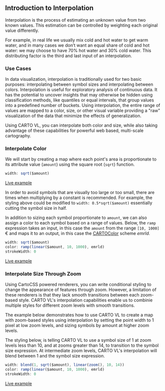## Introduction to Interpolation

Interpolation is the process of estimating an unknown value from two known values. This estimation can be controlled by weighting each original value differently.

For example, in real life we usually mix cold and hot water to get warm water, and in many cases we don’t want an equal share of cold and hot water: we may choose to have 70% hot water and 30% cold water. This distributing factor is the third and last input of an interpolation.

### Use Cases

In data visualization, interpolation is traditionally used for two basic purposes: interpolating between symbol sizes and interpolating between colors. Interpolation is useful for exploratory analysis of continuous data. It has the potential to uncover insights that may otherwise be hidden using classification methods, like quantiles or equal intervals, that group values into a predefined number of buckets. Using interpolation, the entire range of values are mapped to a color, size, or other visual variable providing a "raw" visualization of the data that minimize the effects of generalization.

Using CARTO VL, you can interpolate both color and size, while also taking advantage of these capabilities for powerful web based, multi-scale cartography.

### Interpolate Color

We will start by creating a map where each point's area is proportionate to its attribute value (`amount`) using the square root (`sqrt`) function.

```js
width: sqrt($amount)
```
[Live example](http://carto.com/developers/carto-vl/examples/maps/guides/interpolation/step-0.html)

In order to avoid symbols that are visually too large or too small, there are times when multiplying by a constant is recommended. For example, the styling above could be modified to `width: 0.5*sqrt($amount)` essentially cutting the symbol size in half.

In addition to sizing each symbol proportionate to `amount`, we can also assign a color to each symbol based on a range of values. Below, the `ramp` expression takes an input, in this case the `amount` from the range `[10, 1000]` € and maps it to an output, in this case the [CARTOColor](https://carto.com/carto-colors/) scheme *emrld*.

```js
width: sqrt($amount)
color: ramp(linear($amount, 10, 1000), emrld)
strokeWidth: 0
```

[Live example](http://carto.com/developers/carto-vl/examples/maps/guides/interpolation/step-1.html)

### Interpolate Size Through Zoom

Using CartoCSS powered renderers, you can write conditional styling to change the appearance of features through zoom. However, a limitation of these renderers is that they lack smooth transitions between each zoom-based style. CARTO VL's interpolation capabilities enable us to combinie multiple styles for different zoom levels with smooth transitions.

The example below demonstrates how to use CARTO VL to create a map with zoom-based styles using interpolation by setting the point width to 1 pixel at low zoom levels, and sizing symbols by amount at higher zoom levels.

The styling below, is telling CARTO VL to use a symbol size of 1 at zoom levels less than 10, and at zooms greater than 14, to transition to the symbol size expression. At intermediate zoom levels, CARTO VL's interpolation will blend between 1 and the symbol size expression.

```js
width: blend(1, sqrt($amount), linear(zoom(), 10, 14))
color: ramp(linear($amount, 10, 1000), emrld)
strokeWidth: 0
```

[Live example](http://carto.com/developers/carto-vl/examples/maps/guides/interpolation/step-2.html)
